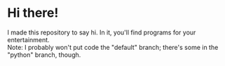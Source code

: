 # Hi there!
I made this repository to say hi. In it, you'll find programs for your entertainment. <br/>
Note: I probably won't put code the "default" branch; there's some in the "python" branch, though. <br/>
